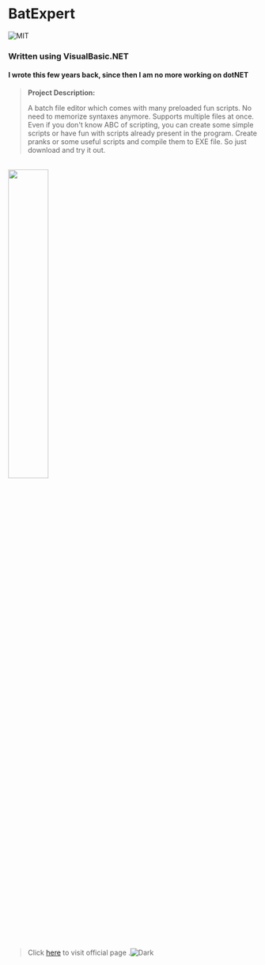 # BatExpert   

![MIT](https://img.shields.io/badge/license-MIT-brightgreen)

### Written using VisualBasic.NET


#### I wrote this few years back, since then I am no more working on dotNET

> __Project Description:__
>
>A batch file editor which comes with many preloaded fun scripts. No need to memorize syntaxes anymore. Supports multiple files at once.
>Even if you don't know ABC of scripting, you can create some simple scripts or have fun with scripts already present in the program.
>Create pranks or some useful scripts and compile them to EXE file. So just download and try it out.

<br>
<img width='40%' src='http://darkstars.coffeecup.com/react/batExp.jpg'></img>


>Click [here](http://darkstars.coffeecup.com) to visit official page
.![Dark](http://darkstars.coffeecup.com/img/Darkstars.png)
